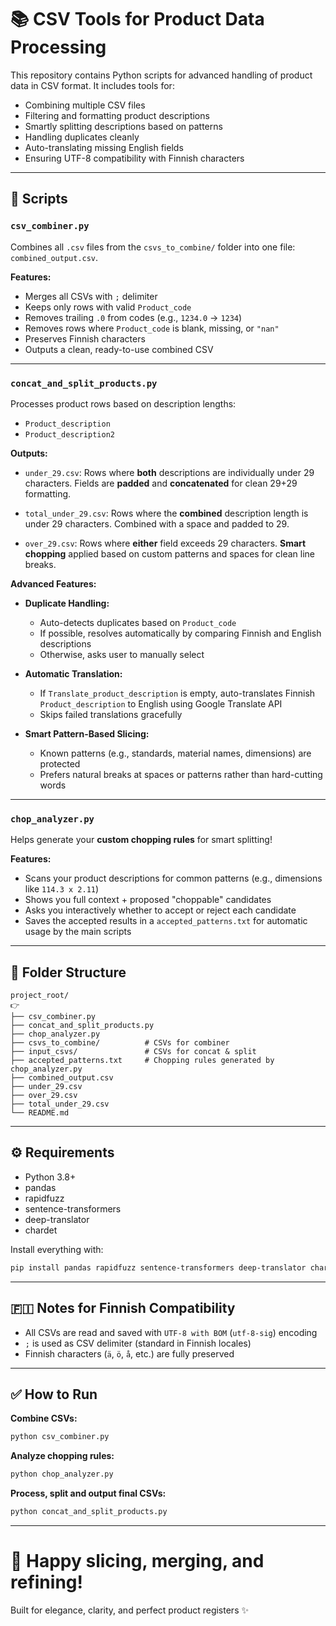 # 📚 CSV Tools for Product Data Processing

This repository contains Python scripts for advanced handling of product data in CSV format.
It includes tools for:

* Combining multiple CSV files
* Filtering and formatting product descriptions
* Smartly splitting descriptions based on patterns
* Handling duplicates cleanly
* Auto-translating missing English fields
* Ensuring UTF-8 compatibility with Finnish characters

---

## 📜 Scripts

### `csv_combiner.py`

Combines all `.csv` files from the `csvs_to_combine/` folder into one file: `combined_output.csv`.

**Features:**

* Merges all CSVs with `;` delimiter
* Keeps only rows with valid `Product_code`
* Removes trailing `.0` from codes (e.g., `1234.0` → `1234`)
* Removes rows where `Product_code` is blank, missing, or `"nan"`
* Preserves Finnish characters
* Outputs a clean, ready-to-use combined CSV

---

### `concat_and_split_products.py`

Processes product rows based on description lengths:

* `Product_description`
* `Product_description2`

**Outputs:**

* `under_29.csv`:
  Rows where **both** descriptions are individually under 29 characters.
  Fields are **padded** and **concatenated** for clean 29+29 formatting.

* `total_under_29.csv`:
  Rows where the **combined** description length is under 29 characters.
  Combined with a space and padded to 29.

* `over_29.csv`:
  Rows where **either** field exceeds 29 characters.
  **Smart chopping** applied based on custom patterns and spaces for clean line breaks.

**Advanced Features:**

* **Duplicate Handling:**

  * Auto-detects duplicates based on `Product_code`
  * If possible, resolves automatically by comparing Finnish and English descriptions
  * Otherwise, asks user to manually select

* **Automatic Translation:**

  * If `Translate_product_description` is empty, auto-translates Finnish `Product_description` to English using Google Translate API
  * Skips failed translations gracefully

* **Smart Pattern-Based Slicing:**

  * Known patterns (e.g., standards, material names, dimensions) are protected
  * Prefers natural breaks at spaces or patterns rather than hard-cutting words

---

### `chop_analyzer.py`

Helps generate your **custom chopping rules** for smart splitting!

**Features:**

* Scans your product descriptions for common patterns (e.g., dimensions like `114.3 x 2.11`)
* Shows you full context + proposed "choppable" candidates
* Asks you interactively whether to accept or reject each candidate
* Saves the accepted results in a `accepted_patterns.txt` for automatic usage by the main scripts

---

## 👢 Folder Structure

```
project_root/
👉
├── csv_combiner.py
├── concat_and_split_products.py
├── chop_analyzer.py
├── csvs_to_combine/          # CSVs for combiner
├── input_csvs/               # CSVs for concat & split
├── accepted_patterns.txt     # Chopping rules generated by chop_analyzer.py
├── combined_output.csv
├── under_29.csv
├── over_29.csv
├── total_under_29.csv
└── README.md
```

---

## ⚙️ Requirements

* Python 3.8+
* pandas
* rapidfuzz
* sentence-transformers
* deep-translator
* chardet

Install everything with:

```bash
pip install pandas rapidfuzz sentence-transformers deep-translator chardet
```

---

## 🇫🇮 Notes for Finnish Compatibility

* All CSVs are read and saved with `UTF-8 with BOM` (`utf-8-sig`) encoding
* `;` is used as CSV delimiter (standard in Finnish locales)
* Finnish characters (`ä`, `ö`, `å`, etc.) are fully preserved

---

## ✅ How to Run

**Combine CSVs:**

```bash
python csv_combiner.py
```

**Analyze chopping rules:**

```bash
python chop_analyzer.py
```

**Process, split and output final CSVs:**

```bash
python concat_and_split_products.py
```

---

# 🌟 Happy slicing, merging, and refining!

Built for elegance, clarity, and perfect product registers ✨
